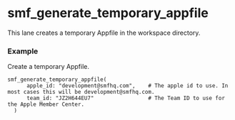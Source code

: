 # smf_generate_temporary_appfile

This lane creates a temporary Appfile in the workspace directory.

### Example
Create a temporary Appfile.
```
smf_generate_temporary_appfile(
      apple_id: "development@smfhq.com",    # The apple id to use. In most cases this will be development@smfhq.com.
      team_id: "JZ2H644EU7"                 # The Team ID to use for the Apple Member Center.
  )
``` 